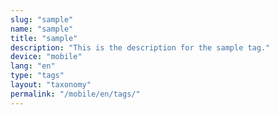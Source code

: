```yaml
---
slug: "sample"
name: "sample"
title: "sample"
description: "This is the description for the sample tag."
device: "mobile"
lang: "en"
type: "tags"
layout: "taxonomy"
permalink: "/mobile/en/tags/"
---
```

